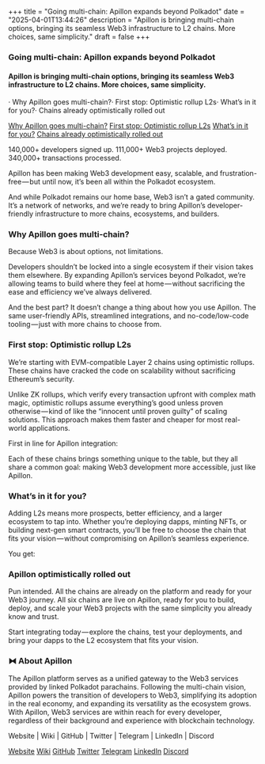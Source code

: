 +++
title = "Going multi-chain: Apillon expands beyond Polkadot"
date = "2025-04-01T13:44:26"
description = "Apillon is bringing multi-chain options, bringing its seamless Web3 infrastructure to L2 chains. More choices, same simplicity."
draft = false
+++

### Going multi-chain: Apillon expands beyond Polkadot


#### Apillon is bringing multi-chain options, bringing its seamless Web3 infrastructure to L2 chains. More choices, same simplicity.


· Why Apillon goes multi-chain?· First stop: Optimistic rollup L2s· What’s in it for you?· Chains already optimistically rolled out

[Why Apillon goes multi-chain?](#4c8a)
[First stop: Optimistic rollup L2s](#0a21)
[What’s in it for you?](#2a53)
[Chains already optimistically rolled out](#284f)

140,000+ developers signed up.  111,000+ Web3 projects deployed. 340,000+ transactions processed.


Apillon has been making Web3 development easy, scalable, and frustration-free — but until now, it’s been all within the Polkadot ecosystem.


And while Polkadot remains our home base, Web3 isn’t a gated community. It’s a network of networks, and we’re ready to bring Apillon’s developer-friendly infrastructure to more chains, ecosystems, and builders.


### Why Apillon goes multi-chain?


Because Web3 is about options, not limitations.


Developers shouldn’t be locked into a single ecosystem if their vision takes them elsewhere. By expanding Apillon’s services beyond Polkadot, we’re allowing teams to build where they feel at home — without sacrificing the ease and efficiency we’ve always delivered.


And the best part? It doesn’t change a thing about how you use Apillon. The same user-friendly APIs, streamlined integrations, and no-code/low-code tooling — just with more chains to choose from.


### First stop: Optimistic rollup L2s


We’re starting with EVM-compatible Layer 2 chains using optimistic rollups. These chains have cracked the code on scalability without sacrificing Ethereum’s security.


Unlike ZK rollups, which verify every transaction upfront with complex math magic, optimistic rollups assume everything’s good unless proven otherwise — kind of like the “innocent until proven guilty” of scaling solutions. This approach makes them faster and cheaper for most real-world applications.


First in line for Apillon integration:


Each of these chains brings something unique to the table, but they all share a common goal: making Web3 development more accessible, just like Apillon.


### What’s in it for you?


Adding L2s means more prospects, better efficiency, and a larger ecosystem to tap into. Whether you’re deploying dapps, minting NFTs, or building next-gen smart contracts, you’ll be free to choose the chain that fits your vision — without compromising on Apillon’s seamless experience.


You get:


### Apillon optimistically rolled out


Pun intended. All the chains are already on the platform and ready for your Web3 journey. All six chains are live on Apillon, ready for you to build, deploy, and scale your Web3 projects with the same simplicity you already know and trust.


Start integrating today — explore the chains, test your deployments, and bring your dapps to the L2 ecosystem that fits your vision.


### ⧓ About Apillon


The Apillon platform serves as a unified gateway to the Web3 services provided by linked Polkadot parachains. Following the multi-chain vision, Apillon powers the transition of developers to Web3, simplifying its adoption in the real economy, and expanding its versatility as the ecosystem grows. With Apillon, Web3 services are within reach for every developer, regardless of their background and experience with blockchain technology.


Website | Wiki | GitHub | Twitter | Telegram | LinkedIn | Discord

[Website](https://apillon.io/)
[Wiki](https://wiki.apillon.io/)
[GitHub](https://github.com/Apillon-web3)
[Twitter](https://twitter.com/apillon)
[Telegram](https://t.me/Apillon)
[LinkedIn](https://www.linkedin.com/company/apillon/)
[Discord](https://discord.com/invite/yX3gTw36C4)